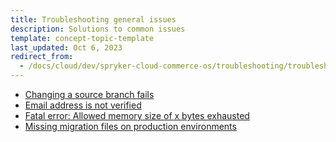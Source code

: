 ```yaml
---
title: Troubleshooting general issues
description: Solutions to common issues
template: concept-topic-template
last_updated: Oct 6, 2023
redirect_from:
  - /docs/cloud/dev/spryker-cloud-commerce-os/troubleshooting/troubleshooting-general-issues/troubleshooting-general-issues.html
---
```



* [Changing a source branch fails](/docs/ca/dev/troubleshooting/troubleshooting-general-issues/changing-a-source-branch-fails.html)
* [Email address is not verified](/docs/ca/dev/troubleshooting/troubleshooting-general-issues/email-address-is-not-verified.html)
* [Fatal error: Allowed memory size of x bytes exhausted](/docs/ca/dev/troubleshooting/troubleshooting-general-issues/fatal-error-allowed-memory-size-of-x-bytes-exhausted.html)
* [Missing migration files on production environments](/docs/ca/dev/troubleshooting/troubleshooting-general-issues/missing-migration-files-on-production-environments.html)
